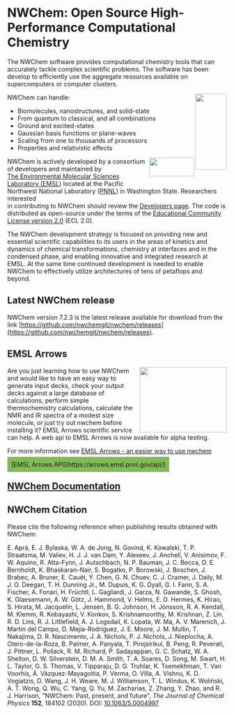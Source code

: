 # NWChem: Open Source High-Performance Computational Chemistry

The NWChem software provides computational chemistry tools that can accurately tackle complex scientific problems.
The software has been develop to efficiently use the aggregate resources available on supercomputers or computer clusters.

NWChem can handle:
<img align="right" alt="" width="72" height="175" src="mol1andmol2.webp">
<!--![](mol1andmol2.webp){ align=right}-->

  * Biomolecules, nanostructures, and solid-state
  * From quantum to classical, and all combinations
  * Ground and excited-states
  * Gaussian basis functions or plane-waves
  * Scaling from one to thousands of processors
  * Properties and relativistic effects

<img align="right" alt="" width="103" height="43" src="EMSL_light_60pct.svg">
<!--![](EMSL_light_60pct.svg){ align=right }-->


NWChem is actively developed by a consortium of developers and maintained by  
[The Environmental Molecular Sciences Laboratory (EMSL)](https://www.emsl.pnnl.gov) located at the Pacific  
Northwest National Laboratory ([PNNL](https://www.pnl.gov)) in Washington State. Researchers interested  
in contributing to NWChem should review
the [Developers page](Developer). The
code is distributed as open-source under the terms of the [Educational
Community License
version 2.0](https://opensource.org/license/ecl-2-0) (ECL 2.0).

The NWChem development strategy is focused on providing new and
essential scientific capabilities to its users in the areas of kinetics
and dynamics of chemical transformations, chemistry at interfaces and in
the condensed phase, and enabling innovative and integrated research at
EMSL. At the same time continued development is needed to enable NWChem
to effectively utilize architectures of tens of petaflops and beyond.

## Latest NWChem release

NWChem version 7.2.3 is the latest release available for download from the link [https://github.com/nwchemgit/nwchem/releases](https://github.com/nwchemgit/nwchem/releases).

## EMSL Arrows

<img align="right" alt=""  width="200" height="150" src="myarrowmovie.webp">
<!--![](myarrowmovie.webp){ align=right }-->
Are you just
learning how to use NWChem and would like to have an easy way to generate input
decks, check your output decks against a large database of calculations,
perform simple thermochemistry calculations, calculate the NMR and IR
spectra of a modest size molecule, or just try out nwchem before
installing it? EMSL Arrows scientific service can help. A web api to
EMSL Arrows is now available for alpha testing.

For more information see
[EMSL Arrows - an easier way to use nwchem](EMSL_Arrows.md)

<span style="background: #82BA57; border: solid 1px #a9a9a9; padding: 8px">
[EMSL Arrows API](https://arrows.emsl.pnnl.gov/api/) </span>

## [NWChem Documentation](Home)

## NWChem Citation

Please cite the following reference when publishing results obtained
with NWChem:

E. Aprà, E. J. Bylaska, W. A. de Jong, N. Govind, K. Kowalski, T. P. Straatsma, M. Valiev, H. J. J. van Dam, Y. Alexeev, J. Anchell, V. Anisimov, F. W. Aquino, R. Atta-Fynn, J. Autschbach, N. P. Bauman, J. C. Becca, D. E. Bernholdt, K. Bhaskaran-Nair, S. Bogatko, P. Borowski, J. Boschen, J. Brabec, A. Bruner, E. Cauët, Y. Chen, G. N. Chuev, C. J. Cramer, J. Daily, M. J. O. Deegan, T. H. Dunning Jr., M. Dupuis, K. G. Dyall, G. I. Fann, S. A. Fischer, A. Fonari, H. Früchtl, L. Gagliardi, J. Garza, N. Gawande, S. Ghosh, K. Glaesemann, A. W. Götz, J. Hammond, V. Helms, E. D. Hermes, K. Hirao, S. Hirata, M. Jacquelin, L. Jensen, B. G. Johnson, H. Jónsson, R. A. Kendall, M. Klemm, R. Kobayashi, V. Konkov, S. Krishnamoorthy, M. Krishnan, Z. Lin, R. D. Lins, R. J. Littlefield, A. J. Logsdail, K. Lopata, W. Ma, A. V. Marenich, J. Martin del Campo, D. Mejia-Rodriguez, J. E. Moore, J. M. Mullin, T. Nakajima, D. R. Nascimento, J. A. Nichols, P. J. Nichols, J. Nieplocha, A. Otero-de-la-Roza, B. Palmer, A. Panyala, T. Pirojsirikul, B. Peng, R. Peverati, J. Pittner, L. Pollack, R. M. Richard, P. Sadayappan, G. C. Schatz, W. A. Shelton, D. W. Silverstein, D. M. A. Smith, T. A. Soares, D. Song, M. Swart, H. L. Taylor, G. S. Thomas, V. Tipparaju, D. G. Truhlar, K. Tsemekhman, T. Van Voorhis, Á. Vázquez-Mayagoitia, P. Verma, O. Villa, A. Vishnu, K. D. Vogiatzis, D. Wang, J. H. Weare, M. J. Williamson, T. L. Windus, K. Woliński, A. T. Wong, Q. Wu, C. Yang, Q. Yu, M. Zacharias, Z. Zhang, Y. Zhao, and R. J. Harrison,
"NWChem: Past, present, and future", *The Journal of Chemical Physics* **152**, 184102 (2020).
DOI: [10.1063/5.0004997](http://dx.doi.org/10.1063/5.0004997)  



